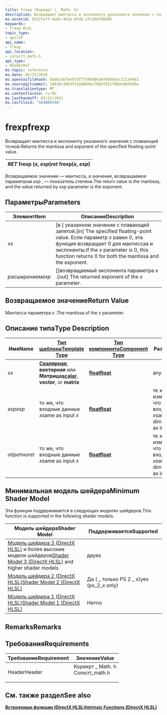 ```yaml
---
title: frexp (Корекрт \_ Math. h)
description: Возвращает мантисса и экспоненту указанного значения с плавающей точкой.
ms.assetid: 9252feff-da85-4b3e-97db-1fcddd786695
keywords:
- frexp HLSL
topic_type:
- apiref
api_name:
- frexp
api_location:
- corecrt_math.h
api_type:
- HeaderDef
ms.topic: reference
ms.date: 05/31/2018
ms.openlocfilehash: bddbcbbf9e97aff739bb06a0f0d0ddac12134463
ms.sourcegitcommit: 14010c34b35fa268046c7683f021f86de08ddd0a
ms.translationtype: MT
ms.contentlocale: ru-RU
ms.lasthandoff: 03/15/2021
ms.locfileid: "104000356"
---
```

# <a name="frexp"></a><span data-ttu-id="94fb2-104">frexp</span><span class="sxs-lookup"><span data-stu-id="94fb2-104">frexp</span></span>

<span data-ttu-id="94fb2-105">Возвращает мантисса и экспоненту указанного значения с плавающей точкой.</span><span class="sxs-lookup"><span data-stu-id="94fb2-105">Returns the mantissa and exponent of the specified floating-point value.</span></span>



| <span data-ttu-id="94fb2-106">*RET* frexp (*x*, *exp*)</span><span class="sxs-lookup"><span data-stu-id="94fb2-106">*ret* frexp(*x*, *exp*)</span></span> |
|-------------------------|



 

<span data-ttu-id="94fb2-107">Возвращаемое значение — мантисса, а значение, возвращаемое параметром *exp* , — показатель степени.</span><span class="sxs-lookup"><span data-stu-id="94fb2-107">The return value is the mantissa, and the value returned by *exp* parameter is the exponent.</span></span>

## <a name="parameters"></a><span data-ttu-id="94fb2-108">Параметры</span><span class="sxs-lookup"><span data-stu-id="94fb2-108">Parameters</span></span>



| <span data-ttu-id="94fb2-109">Элемент</span><span class="sxs-lookup"><span data-stu-id="94fb2-109">Item</span></span>                                                         | <span data-ttu-id="94fb2-110">Описание</span><span class="sxs-lookup"><span data-stu-id="94fb2-110">Description</span></span>                                                                                                                                      |
|--------------------------------------------------------------|--------------------------------------------------------------------------------------------------------------------------------------------------|
| <span data-ttu-id="94fb2-111"><span id="x"></span><span id="X"></span>*x*</span><span class="sxs-lookup"><span data-stu-id="94fb2-111"><span id="x"></span><span id="X"></span>*x*</span></span><br/>       | <span data-ttu-id="94fb2-112">\[в \] указанном значении с плавающей запятой.</span><span class="sxs-lookup"><span data-stu-id="94fb2-112">\[in\] The specified floating-point value.</span></span> <span data-ttu-id="94fb2-113">Если параметр *x* равен 0, эта функция возвращает 0 для мантиссаа и экспоненты.</span><span class="sxs-lookup"><span data-stu-id="94fb2-113">If the *x* parameter is 0, this function returns 0 for both the mantissa and the exponent.</span></span><br/> |
| <span data-ttu-id="94fb2-114"><span id="exp"></span><span id="EXP"></span>*расширением*</span><span class="sxs-lookup"><span data-stu-id="94fb2-114"><span id="exp"></span><span id="EXP"></span>*exp*</span></span><br/> | <span data-ttu-id="94fb2-115">\[\]возвращаемый экспонента параметра *x* .</span><span class="sxs-lookup"><span data-stu-id="94fb2-115">\[out\] The returned exponent of the *x* parameter.</span></span><br/>                                                                                   |



 

## <a name="return-value"></a><span data-ttu-id="94fb2-116">Возвращаемое значение</span><span class="sxs-lookup"><span data-stu-id="94fb2-116">Return Value</span></span>

<span data-ttu-id="94fb2-117">Мантисса параметра *x* .</span><span class="sxs-lookup"><span data-stu-id="94fb2-117">The mantissa of the *x* parameter.</span></span>

## <a name="type-description"></a><span data-ttu-id="94fb2-118">Описание типа</span><span class="sxs-lookup"><span data-stu-id="94fb2-118">Type Description</span></span>



| <span data-ttu-id="94fb2-119">Имя</span><span class="sxs-lookup"><span data-stu-id="94fb2-119">Name</span></span>  | [<span data-ttu-id="94fb2-120">**Тип шаблона**</span><span class="sxs-lookup"><span data-stu-id="94fb2-120">**Template Type**</span></span>](dx-graphics-hlsl-intrinsic-functions.md)                                                  | [<span data-ttu-id="94fb2-121">**Тип компонента**</span><span class="sxs-lookup"><span data-stu-id="94fb2-121">**Component Type**</span></span>](dx-graphics-hlsl-intrinsic-functions.md) | <span data-ttu-id="94fb2-122">Размер</span><span class="sxs-lookup"><span data-stu-id="94fb2-122">Size</span></span>                           |
|-------|----------------------------------------------------------------------------------------------------------------|----------------------------------------------------------------|--------------------------------|
| <span data-ttu-id="94fb2-123">*x*</span><span class="sxs-lookup"><span data-stu-id="94fb2-123">*x*</span></span>   | <span data-ttu-id="94fb2-124">[**Скалярная**](dx-graphics-hlsl-intrinsic-functions.md), **векторная** или **Матрица**</span><span class="sxs-lookup"><span data-stu-id="94fb2-124">[**scalar**](dx-graphics-hlsl-intrinsic-functions.md), **vector**, or **matrix**</span></span> | [<span data-ttu-id="94fb2-125">**float**</span><span class="sxs-lookup"><span data-stu-id="94fb2-125">**float**</span></span>](/windows/desktop/WinProg/windows-data-types)                        | <span data-ttu-id="94fb2-126">any</span><span class="sxs-lookup"><span data-stu-id="94fb2-126">any</span></span>                            |
| <span data-ttu-id="94fb2-127">*exp*</span><span class="sxs-lookup"><span data-stu-id="94fb2-127">*exp*</span></span> | <span data-ttu-id="94fb2-128">то же, что входные данные *x*</span><span class="sxs-lookup"><span data-stu-id="94fb2-128">same as input *x*</span></span>                                                                                              | [<span data-ttu-id="94fb2-129">**float**</span><span class="sxs-lookup"><span data-stu-id="94fb2-129">**float**</span></span>](/windows/desktop/WinProg/windows-data-types)                        | <span data-ttu-id="94fb2-130">те же измерения, что и входные *x*</span><span class="sxs-lookup"><span data-stu-id="94fb2-130">same dimension(s) as input *x*</span></span> |
| <span data-ttu-id="94fb2-131">*обратно*</span><span class="sxs-lookup"><span data-stu-id="94fb2-131">*ret*</span></span> | <span data-ttu-id="94fb2-132">то же, что входные данные *x*</span><span class="sxs-lookup"><span data-stu-id="94fb2-132">same as input *x*</span></span>                                                                                              | [<span data-ttu-id="94fb2-133">**float**</span><span class="sxs-lookup"><span data-stu-id="94fb2-133">**float**</span></span>](/windows/desktop/WinProg/windows-data-types)                        | <span data-ttu-id="94fb2-134">те же измерения, что и входные *x*</span><span class="sxs-lookup"><span data-stu-id="94fb2-134">same dimension(s) as input *x*</span></span> |



 

## <a name="minimum-shader-model"></a><span data-ttu-id="94fb2-135">Минимальная модель шейдера</span><span class="sxs-lookup"><span data-stu-id="94fb2-135">Minimum Shader Model</span></span>

<span data-ttu-id="94fb2-136">Эта функция поддерживается в следующих моделях шейдеров.</span><span class="sxs-lookup"><span data-stu-id="94fb2-136">This function is supported in the following shader models.</span></span>



| <span data-ttu-id="94fb2-137">Модель шейдера</span><span class="sxs-lookup"><span data-stu-id="94fb2-137">Shader Model</span></span>                                                                       | <span data-ttu-id="94fb2-138">Поддерживается</span><span class="sxs-lookup"><span data-stu-id="94fb2-138">Supported</span></span>           |
|------------------------------------------------------------------------------------|---------------------|
| <span data-ttu-id="94fb2-139">[Модель шейдера 3 (DirectX HLSL)](dx-graphics-hlsl-sm3.md) и более высокие модели шейдеров</span><span class="sxs-lookup"><span data-stu-id="94fb2-139">[Shader Model 3 (DirectX HLSL)](dx-graphics-hlsl-sm3.md) and higher shader models</span></span> | <span data-ttu-id="94fb2-140">да</span><span class="sxs-lookup"><span data-stu-id="94fb2-140">yes</span></span>                 |
| [<span data-ttu-id="94fb2-141">Модель шейдера 2 (DirectX HLSL)</span><span class="sxs-lookup"><span data-stu-id="94fb2-141">Shader Model 2 (DirectX HLSL)</span></span>](dx-graphics-hlsl-sm2.md)                          | <span data-ttu-id="94fb2-142">Да ( \_ только PS 2 \_ x)</span><span class="sxs-lookup"><span data-stu-id="94fb2-142">yes (ps\_2\_x only)</span></span> |
| [<span data-ttu-id="94fb2-143">Модель шейдера 1 (DirectX HLSL)</span><span class="sxs-lookup"><span data-stu-id="94fb2-143">Shader Model 1 (DirectX HLSL)</span></span>](dx-graphics-hlsl-sm1.md)                          | <span data-ttu-id="94fb2-144">Нет</span><span class="sxs-lookup"><span data-stu-id="94fb2-144">no</span></span>                  |



 

## <a name="remarks"></a><span data-ttu-id="94fb2-145">Remarks</span><span class="sxs-lookup"><span data-stu-id="94fb2-145">Remarks</span></span>

## <a name="requirements"></a><span data-ttu-id="94fb2-146">Требования</span><span class="sxs-lookup"><span data-stu-id="94fb2-146">Requirements</span></span>



| <span data-ttu-id="94fb2-147">Требование</span><span class="sxs-lookup"><span data-stu-id="94fb2-147">Requirement</span></span> | <span data-ttu-id="94fb2-148">Значение</span><span class="sxs-lookup"><span data-stu-id="94fb2-148">Value</span></span> |
|-------------------|--------------------------------------------------------------------------------------------|
| <span data-ttu-id="94fb2-149">Header</span><span class="sxs-lookup"><span data-stu-id="94fb2-149">Header</span></span><br/> | <dl> <span data-ttu-id="94fb2-150"><dt>Корекрт \_ Math. h</dt></span><span class="sxs-lookup"><span data-stu-id="94fb2-150"><dt>Corecrt\_math.h</dt></span></span> </dl> |



## <a name="see-also"></a><span data-ttu-id="94fb2-151">См. также раздел</span><span class="sxs-lookup"><span data-stu-id="94fb2-151">See also</span></span>

<dl> <dt>

[<span data-ttu-id="94fb2-152">**Встроенные функции (DirectX HLSL)**</span><span class="sxs-lookup"><span data-stu-id="94fb2-152">**Intrinsic Functions (DirectX HLSL)**</span></span>](dx-graphics-hlsl-intrinsic-functions.md)
</dt> </dl>

 

